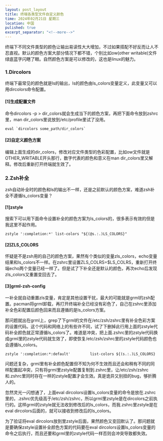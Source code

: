 ```yaml
---
layout: post_layout
title: 终端各类型文件自定义颜色
time: 2024年02月21日 星期三
location: 中国
pulished: true
excerpt_separator: "<!--more-->"
---
```

终端下不同文件类型的颜色让输出易读性大大增加，不过如果搭配不好反而让人不忍直视。默认的颜色方案大部分情况下都不错，个别比如ow(other writable)文件绿底蓝字闪瞎了眼。自然颜色方案是可以修改的，这也是linux的魅力。<!--more-->

### **1.Dircolors**  ###
终端下最常见的颜色就是ls的输出，ls的颜色由ls_colors变量定义，此变量又可以用dircolors命令配置。

#### **[1]生成配置文件**  ####
命令dircolors -p > dir_colors就会生成当下的颜色方案，再把下面命令放到zshrc里，man dir_colors里说放到/etc/profile里试了没用。

```
eval `dircolors some_path/dir_colors`
```

#### **[2]自定义颜色方案**  ####
编辑上面生成的dir_colors，修改对应文件类型的色彩配置，比如ow文件就是OTHER_WRITABLE开头那行，数字代表的颜色和意义在man dir_colors里又解释。修改后重新打开终端就生效了。

### **2.Zsh补全**  ###
zsh自动补全时的颜色和ls的输出不一样，还是之前默认的颜色方案，难道zsh补全不遵循ls_colors变量？

#### **[1]zstyle**  ####
搜索下可以用下面命令设置补全的颜色方案为ls_colors的，很多表示有效的但是我这里不起作用。

```
zstyle ':completion:*' list-colors "${(@s.:.)LS_COLORS}"
```
#### **[2]ZLS_COLORS**  ####
怀疑是不是zsh用的自己的颜色方案，果然有个类似的变量zls_colors，echo变量结果和ls_colors不一样。在zshrc里设置ZLS_COLRS=$LS_COLRS，重新打开终端echo两个变量已经一样了。但是试了下补全还是默认的颜色，再次echo后发现zls_colors又重置变回去了。

#### **[3]grml-zsh-config**  ####
一补全就自动重置zls变量，肯定是其他设置干扰，最大的可能就是grml的zsh配置。pacman将grml卸载，再打开终端补全已经没有彩色了，自己在zshrc里添加补全色彩配置后颜色回来而且遵循的是ls_colors方案。

那问题就出在grml上，grep了下grml的文件在/etc/zsh/zshrc里有补全色彩方案的设置代码。这个代码和网络上的有些许不同，试了下删掉此行用上面的zstyle代码补全颜色就正常遵循ls_colors了。难道是冲突，把上面.zshrc里的zstyle代码换成grml里的zstyle代码就生效了，即使恢复/etc/zsh/zshrc里的zstyle代码颜色也会遵循ls_colors。

```
zstyle ':completion:*:default'         list-colors ${(s.:.)LS_COLORS}
```

问题还复杂，grml里有补全颜色配置但不知为何不生效而且还会和稍有不同的同样配置起冲突，只有将grml里zstyle配置复制到.zshrc里，让/etc/zsh/zshrc和.zshrc里同时存在一样的zstyle配置才会生效。真是诡异又别扭的bug，够折腾人的。

忽然灵光一闪想通了，上面eval dircolors设置ls_colors变量的命令是放在.zshrc里的，.zshrc优先级高于/etc/zsh/zshrc，所以grml里zstyle是在dircolors之前执行的。这样grml的zstyle就无法收到修改后的ls_colors，而我.zshrc里zstyle是在eval dircolors后面的，就可以接收到修改后的ls_colors。

为了验证将eval dircolors放到里zstyle后面，果然颜色又变回默认了。那问题就是要确保zstyle设置补全颜色方案的代码要在eval dircolors设置ls_colors变量的命令之后执行，而且还要和grml里的zstyle代码一样否则会冲突导致都失效。
